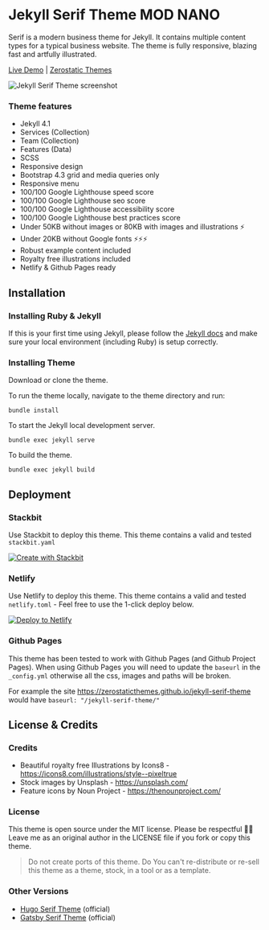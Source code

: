# Jekyll Serif Theme MOD NANO

Serif is a modern business theme for Jekyll. It contains multiple content types for a typical business website. The theme is fully responsive, blazing fast and artfully illustrated.

[Live Demo](https://jekyll-serif.netlify.app/) | 
[Zerostatic Themes](https://www.zerostatic.io)

![Jekyll Serif Theme screenshot](https://www.zerostatic.io/theme/jekyll-serif/jekyll-serif-screenshot.png)

### Theme features

- Jekyll 4.1
- Services (Collection)
- Team (Collection)
- Features (Data)
- SCSS
- Responsive design
- Bootstrap 4.3 grid and media queries only
- Responsive menu
- 100/100 Google Lighthouse speed score
- 100/100 Google Lighthouse seo score
- 100/100 Google Lighthouse accessibility score
- 100/100 Google Lighthouse best practices score
- Under 50KB without images or 80KB with images and illustrations ⚡
- Under 20KB without Google fonts ⚡⚡⚡
- Robust example content included
- Royalty free illustrations included
- Netlify & Github Pages ready

## Installation

### Installing Ruby & Jekyll
 
If this is your first time using Jekyll, please follow the [Jekyll docs](https://jekyllrb.com/docs/installation/) and make sure your local environment (including Ruby) is setup correctly.

### Installing Theme

Download or clone the theme.

To run the theme locally, navigate to the theme directory and run:

```
bundle install
``` 

To start the Jekyll local development server.

```
bundle exec jekyll serve
``` 

To build the theme.
 
```
bundle exec jekyll build
```

## Deployment

### Stackbit

Use Stackbit to deploy this theme. This theme contains a valid and tested `stackbit.yaml`

[![Create with Stackbit](https://assets.stackbit.com/badge/create-with-stackbit.svg)](https://app.stackbit.com/create?theme=https://github.com/zerostaticthemes/jekyll-serif-theme)

### Netlify

Use Netlify to deploy this theme. This theme contains a valid and tested `netlify.toml` - Feel free to use the 1-click deploy below.

[![Deploy to Netlify](https://www.netlify.com/img/deploy/button.svg)](https://app.netlify.com/start/deploy?repository=https://github.com/zerostaticthemes/jekyll-serif-theme)

### Github Pages
This theme has been tested to work with Github Pages (and Github Project Pages). When using Github Pages you will need to update the `baseurl` in the `_config.yml` otherwise all the css, images and paths will be broken.

For example the site https://zerostaticthemes.github.io/jekyll-serif-theme would have `baseurl: "/jekyll-serif-theme/"`

## License & Credits

### Credits

- Beautiful royalty free Illustrations by Icons8 - https://icons8.com/illustrations/style--pixeltrue
- Stock images by Unsplash - https://unsplash.com/
- Feature icons by Noun Project - https://thenounproject.com/

### License

This theme is open source under the MIT license. Please be respectful 🙏🏽 Leave me as an original author in the LICENSE file if you fork or copy this theme. 

> Do not create ports of this theme. Do You can't re-distribute or re-sell this theme as a theme, stock, in a tool or as a template.

### Other Versions

- [Hugo Serif Theme](https://github.com/zerostaticthemes/hugo-serif-theme) (official)
- [Gatsby Serif Theme](https://github.com/zerostaticthemes/gatsby-serif-theme) (official)
